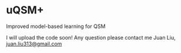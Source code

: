 # uQSM+
Improved model-based learning for QSM

I will upload the code soon! Any question please contact me Juan Liu, juan.liu313@gmail.com

